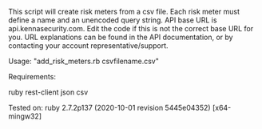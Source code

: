 This script will create risk meters from a csv file. Each risk meter must define a name and an unencoded query string. API base URL is api.kennasecurity.com. Edit the code if this is not the correct base URL for you. URL explanations can be found in the API documentation, or by contacting your account representative/support.

Usage: "add_risk_meters.rb <API Token> csvfilename.csv"

Requirements:

ruby
rest-client
json
csv

Tested on: ruby 2.7.2p137 (2020-10-01 revision 5445e04352) [x64-mingw32]
